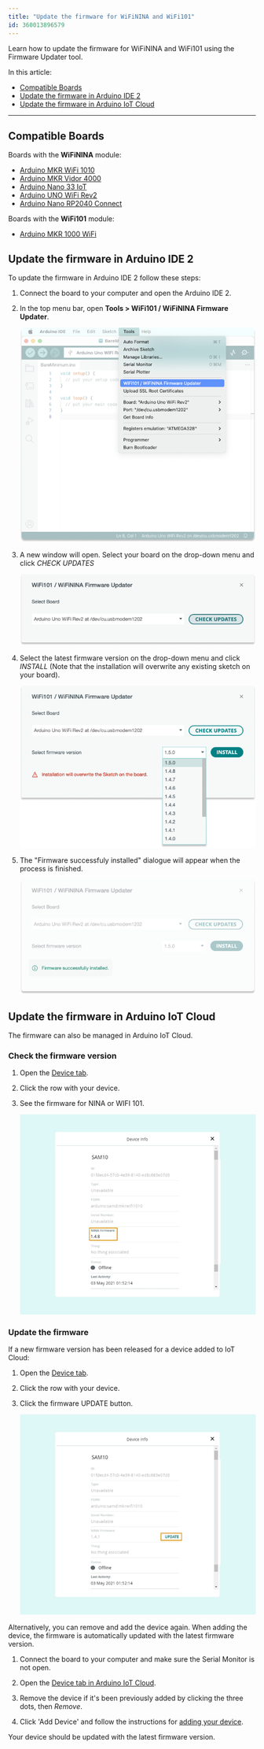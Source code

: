 ```yaml
---
title: "Update the firmware for WiFiNINA and WiFi101"
id: 360013896579
---
```


Learn how to update the firmware for WiFiNINA and WiFi101 using the Firmware Updater tool.

In this article:

* [Compatible Boards](#compatible-boards)
* [Update the firmware in Arduino IDE 2](#update-the-firmware-in-arduino-ide-2)
* [Update the firmware in Arduino IoT Cloud](#update-the-firmware-in-arduino-iot-cloud)

---

<a id="compatible-boards"></a>

## Compatible Boards

Boards with the **WiFiNINA** module:

* [Arduino MKR WiFi 1010](https://store.arduino.cc/arduino-mkr-wifi-1010)
* [Arduino MKR Vidor 4000](https://store.arduino.cc/arduino-mkr-vidor-4000)
* [Arduino Nano 33 IoT](https://store.arduino.cc/arduino-nano-33-iot)
* [Arduino UNO WiFi Rev2](https://store.arduino.cc/arduino-uno-wifi-rev2)
* [Arduino Nano RP2040 Connect](https://store.arduino.cc/collections/boards/products/arduino-nano-rp2040-connect)

Boards with the **WiFi101** module:

* [Arduino MKR 1000 WiFi](https://docs.arduino.cc/hardware/mkr-1000-wifi)

<a id="arduino-ide-2"></a>

## Update the firmware in Arduino IDE 2

To update the firmware in Arduino IDE 2 follow these steps:

1. Connect the board to your computer and open the Arduino IDE 2.

2. In the top menu bar, open **Tools > WiFi101 / WiFiNINA Firmware Updater**.

    ![Arduino IDE 2 with the WiFi101 / WiFiNINA Firmware Updater highlighetd under the Tools menu](img/firmware-updater-arduino-ide-2-menu-selection.png)

3. A new window will open. Select your board on the drop-down menu and click *CHECK UPDATES*

    ![WiFi101 / WiFiNINA Firmware Updater window displaying the board selection menu and the "check updates" button](img/firmware-updater-arduino-ide-2-check-updates.png)

4. Select the latest firmware version on the drop-down menu and click *INSTALL* (Note that the installation will overwrite any existing sketch on your board).

    ![WiFi101 / WiFiNINA Firmware Updater window displaying selected firmware version and the "install" button](img/firmware-updater-arduino-ide-2-select-board-install.png)

5. The "Firmware successfuly installed" dialogue will appear when the process is finished.

    !["Firmware successfuly installed" message displaying on the WiFi101 / WiFiNINA Firmware Updater window](img/firmware-updater-arduino-ide-2-installation-successful.png)

<a id="arduino-iot-cloud">

## Update the firmware in Arduino IoT Cloud

The firmware can also be managed in Arduino IoT Cloud.

### Check the firmware version

1. Open the [Device tab](https://create.arduino.cc/iot/devices).

2. Click the row with your device.

3. See the firmware for NINA or WIFI 101.

   ![Device Info](img/iot-cloud-device-info-fw-version.png)

### Update the firmware

If a new firmware version has been released for a device added to IoT Cloud:

1. Open the [Device tab](https://create.arduino.cc/iot/devices).

2. Click the row with your device.

3. Click the firmware UPDATE button.

   ![Device Info](img/iot-cloud-device-info-update.png)

Alternatively, you can remove and add the device again. When adding the device, the firmware is automatically updated with the latest firmware version.

1. Connect the board to your computer and make sure the Serial Monitor is not open.

2. Open the [Device tab in Arduino IoT Cloud](https://create.arduino.cc/iot/devices).

3. Remove the device if it's been previously added by clicking the three dots, then _Remove_.

4. Click 'Add Device' and follow the instructions for [adding your device](https://support.arduino.cc/hc/en-us/articles/360016495559-How-to-add-Arduino-devices-to-the-Arduino-IoT-cloud).

Your device should be updated with the latest firmware version.
